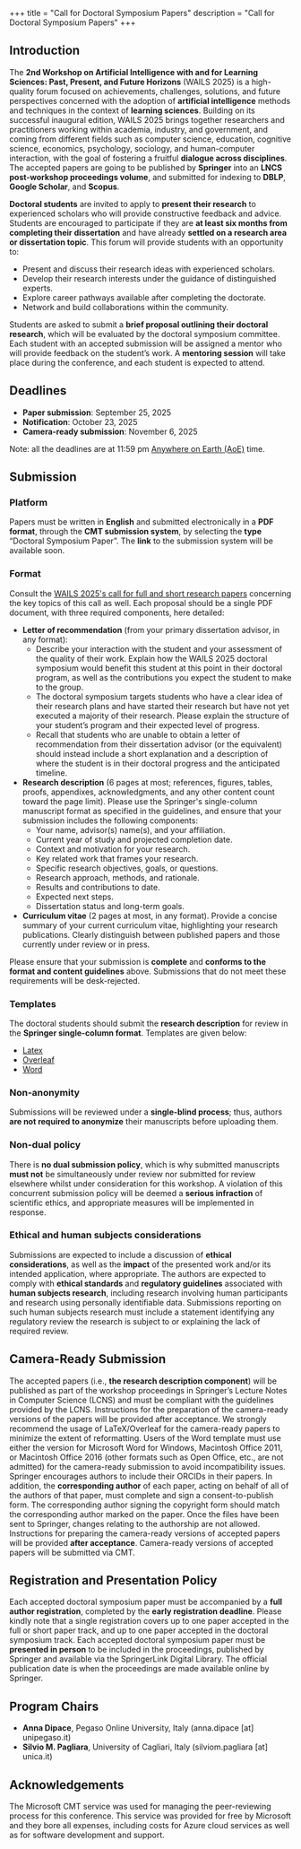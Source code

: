 +++
title = "Call for Doctoral Symposium Papers"
description = "Call for Doctoral Symposium Papers"
+++


## Introduction
The **2nd Workshop on Artificial Intelligence with and for Learning Sciences: Past, Present, and Future Horizons** 
(WAILS 2025) is a high-quality forum focused on achievements, challenges, solutions, and future perspectives concerned 
with the adoption of **artificial intelligence** methods and techniques in the context of **learning sciences**. Building on its 
successful inaugural edition, WAILS 2025 brings together researchers and practitioners working within academia, industry, and 
government, and coming from different fields such as computer science, education, cognitive science, economics, psychology, sociology, 
and human-computer interaction, with the goal of fostering a fruitful **dialogue across disciplines**. The accepted papers are going to 
be published by **Springer** into an **LNCS post-workshop proceedings volume**, and submitted for indexing to **DBLP**, **Google Scholar**, 
and **Scopus**. 

**Doctoral students** are invited to apply to **present their research** to experienced scholars who will provide constructive feedback and advice. 
Students are encouraged to participate if they are **at least six months from completing their dissertation** and have already **settled on a research 
area or dissertation topic**. This forum will provide students with an opportunity to: 
- Present and discuss their research ideas with experienced scholars. 
- Develop their research interests under the guidance of distinguished experts. 
- Explore career pathways available after completing the doctorate. 
- Network and build collaborations within the community.

Students are asked to submit a **brief proposal outlining their doctoral research**, which will be evaluated by the doctoral symposium committee. 
Each student with an accepted submission will be assigned a mentor who will provide feedback on the student’s work. A **mentoring session** will take 
place during the conference, and each student is expected to attend.

## Deadlines
- **Paper submission**: September 25, 2025
- **Notification**: October 23, 2025
- **Camera-ready submission**: November 6, 2025

Note: all the deadlines are at 11:59 pm [Anywhere on Earth (AoE)](https://time.is/Anywhere_on_Earth) time.

## Submission 

### Platform

Papers must be written in **English** and submitted electronically in a **PDF format**, through the **CMT submission system**, by selecting 
the **type** “Doctoral Symposium Paper”. The **link** to the submission system will be available soon. 

### Format

Consult the [WAILS 2025's call for full and short research papers](/2025/call-full-short-papers/) concerning the key topics of this call as well. 
Each proposal should be a single PDF document, with three required components, here detailed:
- **Letter of recommendation** (from your primary dissertation advisor, in any format): 
  - Describe your interaction with the student and your assessment of the quality of their work. Explain how the WAILS 2025 doctoral symposium would benefit this student at this point in their doctoral program, as well as the contributions you expect the student to make to the group. 
  - The doctoral symposium targets students who have a clear idea of their research plans and have started their research but have not yet executed a majority of their research. Please explain the structure of your student’s program and their expected level of progress. 
  - Recall that students who are unable to obtain a letter of recommendation from their dissertation advisor (or the equivalent) should instead include a short explanation and a description of where the student is in their doctoral progress and the anticipated timeline.
- **Research description** (6 pages at most; references, figures, tables, proofs, appendixes, acknowledgments, and any other content count toward the page limit). Please use the Springer's single-column manuscript format as specified in the guidelines, and ensure that your submission includes the following components:
  - Your name, advisor(s) name(s), and your affiliation. 
  - Current year of study and projected completion date. 
  - Context and motivation for your research. 
  - Key related work that frames your research. 
  - Specific research objectives, goals, or questions. 
  - Research approach, methods, and rationale. 
  - Results and contributions to date. 
  - Expected next steps. 
  - Dissertation status and long-term goals.
- **Curriculum vitae** (2 pages at most, in any format). Provide a concise summary of your current curriculum vitae, highlighting your research publications. Clearly distinguish between published papers and those currently under review or in press.

Please ensure that your submission is **complete** and **conforms to the format and content guidelines** above. 
Submissions that do not meet these requirements will be desk-rejected.

### Templates

The doctoral students should submit the **research description** for review in the **Springer single-column format**. Templates are given below:
- [Latex](https://resource-cms.springernature.com/springer-cms/rest/v1/content/19238648/data/v8)
- [Overleaf](https://www.overleaf.com/latex/templates/springer-lecture-notes-in-computer-science/kzwwpvhwnvfj)
- [Word](https://urldefense.com/v3/__https://resource-cms.springernature.com/springer-cms/rest/v1/content/19238706/data/v5__;!!D9dNQwwGXtA!QassVui7ZN89lpQ-D7Y0u8JlGG89njKTrifZIdMWKXRkLszHuZKIFGLnmedhPj65oYOndDs5axD7BB3Xo9PVerEJD_woooW5_A$)

### Non-anonymity

Submissions will be reviewed under a **single-blind process**; thus, authors **are not required to anonymize** their manuscripts 
before uploading them.

### Non-dual policy 

There is **no dual submission policy**, which is why submitted manuscripts **must not** be simultaneously under review nor submitted for 
review elsewhere whilst under consideration for this workshop. A violation of this concurrent submission policy will be deemed a **serious 
infraction** of scientific ethics, and appropriate measures will be implemented in response.

### Ethical and human subjects considerations 

Submissions are expected to include a discussion of **ethical considerations**, as well as the **impact** of the presented work and/or its 
intended application, where appropriate. The authors are expected to comply with **ethical standards** and **regulatory guidelines** 
associated with **human subjects research**, including research involving human participants and research using personally identifiable data. 
Submissions reporting on such human subjects research must include a statement identifying any regulatory review the research is subject to or explaining the lack of required review.

## Camera-Ready Submission 

The accepted papers (i.e., **the research description component**) will be published as part of the workshop proceedings in Springer’s Lecture Notes in Computer Science (LCNS)
and must be compliant with the guidelines provided by the LCNS. Instructions for the preparation of the camera-ready versions 
of the papers will be provided after acceptance. We strongly recommend the usage of LaTeX/Overleaf for the camera-ready papers to minimize 
the extent of reformatting. Users of the Word template must use either the version for Microsoft Word for Windows, Macintosh Office 2011, or 
Macintosh Office 2016 (other formats such as Open Office, etc., are not admitted) for the camera-ready submission to avoid incompatibility issues. 
Springer encourages authors to include their ORCIDs in their papers. In addition, the **corresponding author** of each paper, acting on behalf of all 
of the authors of that paper, must complete and sign a consent-to-publish form. The corresponding author signing the copyright form should match 
the corresponding author marked on the paper. Once the files have been sent to Springer, changes relating to the authorship are not allowed. 
Instructions for preparing the camera-ready versions of accepted papers will be provided **after acceptance**. Camera-ready versions of accepted 
papers will be submitted via CMT.

## Registration and Presentation Policy 

Each accepted doctoral symposium paper must be accompanied by a **full author registration**, completed by the **early registration deadline**. 
Please kindly note that a single registration covers up to one paper accepted in the full or short paper track, and up to one paper accepted 
in the doctoral symposium track. Each accepted doctoral symposium paper must be **presented in person** to be included in the 
proceedings, published by Springer and available via the SpringerLink Digital Library. The official publication date is when the 
proceedings are made available online by Springer. 

## Program Chairs 
- **Anna Dipace**, Pegaso Online University, Italy (anna.dipace [at] unipegaso.it)
- **Silvio M. Pagliara**, University of Cagliari, Italy (silviom.pagliara [at] unica.it)

## Acknowledgements
The Microsoft CMT service was used for managing the peer-reviewing process for this conference. This service was provided for free by
Microsoft and they bore all expenses, including costs for Azure cloud services as well as for software development and support.